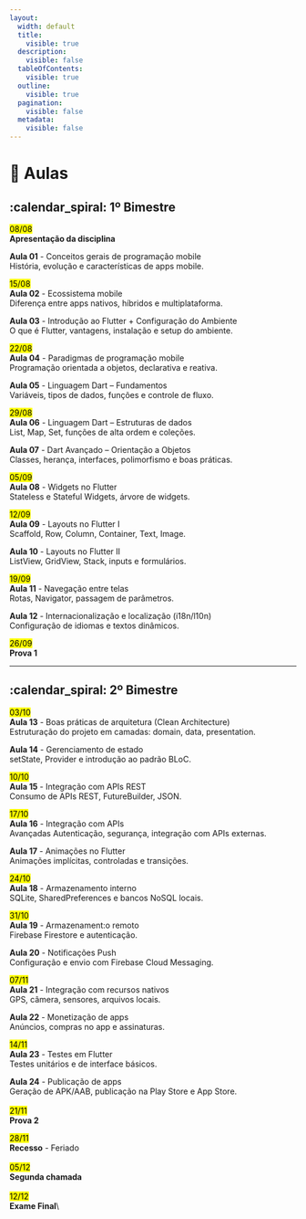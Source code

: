 ```yaml
---
layout:
  width: default
  title:
    visible: true
  description:
    visible: false
  tableOfContents:
    visible: true
  outline:
    visible: true
  pagination:
    visible: false
  metadata:
    visible: false
---
```


# 📖 Aulas

## :calendar\_spiral: 1º Bimestre

<mark style="color:$success;">08/08</mark>\
**Apresentação da disciplina**

**Aula 01** - Conceitos gerais de programação mobile\
História, evolução e características de apps mobile.

<mark style="color:$success;">15/08</mark> \
**Aula 02** - Ecossistema mobile \
Diferença entre apps nativos, híbridos e multiplataforma.

**Aula 03** - Introdução ao Flutter + Configuração do Ambiente \
O que é Flutter, vantagens, instalação e setup do ambiente.

<mark style="color:$success;">22/08</mark> \
**Aula 04** - Paradigmas de programação mobile \
Programação orientada a objetos, declarativa e reativa.

**Aula 05** - Linguagem Dart – Fundamentos \
Variáveis, tipos de dados, funções e controle de fluxo.

<mark style="color:$success;">29/08</mark> \
**Aula 06** - Linguagem Dart – Estruturas de dados \
List, Map, Set, funções de alta ordem e coleções.

**Aula 07** - Dart Avançado – Orientação a Objetos \
Classes, herança, interfaces, polimorfismo e boas práticas.

<mark style="color:$success;">05/09</mark> \
**Aula 08** - Widgets no Flutter \
Stateless e Stateful Widgets, árvore de widgets.

<mark style="color:$success;">12/09</mark> \
**Aula 09** - Layouts no Flutter I \
Scaffold, Row, Column, Container, Text, Image.

**Aula 10** - Layouts no Flutter II \
ListView, GridView, Stack, inputs e formulários.

<mark style="color:$success;">19/09</mark> \
**Aula 11** - Navegação entre telas \
Rotas, Navigator, passagem de parâmetros.

**Aula 12** - Internacionalização e localização (i18n/l10n) \
Configuração de idiomas e textos dinâmicos.

<mark style="color:$success;">26/09</mark> \
**Prova 1**

***

## :calendar\_spiral: 2º Bimestre

<mark style="color:$success;">03/10</mark> \
**Aula 13** - Boas práticas de arquitetura (Clean Architecture) \
Estruturação do projeto em camadas: domain, data, presentation.

**Aula 14** - Gerenciamento de estado \
setState, Provider e introdução ao padrão BLoC.

<mark style="color:$success;">10/10</mark> \
**Aula 15** - Integração com APIs REST \
Consumo de APIs REST, FutureBuilder, JSON.

<mark style="color:$success;">17/10</mark> \
**Aula 16** - Integração com APIs \
Avançadas Autenticação, segurança, integração com APIs externas.

**Aula 17** - Animações no Flutter \
Animações implícitas, controladas e transições.

<mark style="color:$success;">24/10</mark> \
**Aula 18** - Armazenamento interno \
SQLite, SharedPreferences e bancos NoSQL locais.

<mark style="color:$success;">31/10</mark> \
**Aula 19** - Armazenament:o remoto \
Firebase Firestore e autenticação.

**Aula 20** - Notificações Push \
Configuração e envio com Firebase Cloud Messaging.

<mark style="color:$success;">07/11</mark> \
**Aula 21** - Integração com recursos nativos \
GPS, câmera, sensores, arquivos locais.

**Aula 22** - Monetização de apps \
Anúncios, compras no app e assinaturas.

<mark style="color:$success;">14/11</mark> \
**Aula 23** - Testes em Flutter \
Testes unitários e de interface básicos.

**Aula 24** - Publicação de apps \
Geração de APK/AAB, publicação na Play Store e App Store.\
\
<mark style="color:$success;">21/11</mark> \
**Prova 2**

<mark style="color:$success;">28/11</mark> \
**Recesso** - Feriado\
\
<mark style="color:$success;">05/12</mark> \
**Segunda chamada**\
\
<mark style="color:$success;">12/12</mark> \
**Exame Final**\

